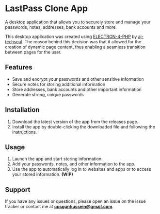 # LastPass Clone App

A desktop application that allows you to securely store and manage your passwords, notes, addresses, bank accounts and more.

This desktop application was created using [ELECTRON-4-PHP](https://github.com/aj-techsoul/ELECTRON-4-PHP) by [aj-techsoul](https://github.com/aj-techsoul). The reason behind this decision was that it allowed for the creation of dynamic page content, thus enabling a seamless transition between pages for the user.

## Features
- Save and encrypt your passwords and other sensitive information
- Secure notes for storing additional information
- Store addresses, bank accounts and other important information
- Generate strong, unique passwords

## Installation
1. Download the latest version of the app from the releases page.
2. Install the app by double-clicking the downloaded file and following the 
instructions.

## Usage
1. Launch the app and start storing information.
2. Add your passwords, notes, and other information to the app.
3. Use the app to automatically log in to websites and apps or to access your stored information. **(WIP)**

## Support
If you have any issues or questions, please open an issue on the issue tracker or contact me at **cosgunhussein@gmail.com**.